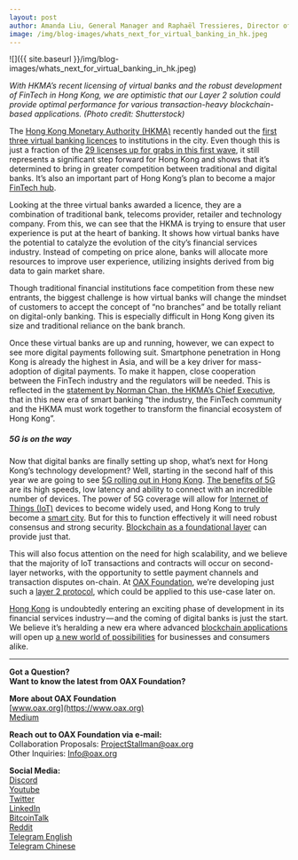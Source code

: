 ```yaml
---
layout: post
author: Amanda Liu, General Manager and Raphaël Tressieres, Director of Business Development, OAX Foundation
image: /img/blog-images/whats_next_for_virtual_banking_in_hk.jpeg
---
```


![]({{ site.baseurl }}/img/blog-images/whats_next_for_virtual_banking_in_hk.jpeg)

_With HKMA’s recent licensing of virtual banks and the robust development of FinTech in Hong Kong, we are optimistic that our Layer 2 solution could provide optimal performance for various transaction-heavy blockchain-based applications. (Photo credit: Shutterstock)_

The [Hong Kong Monetary Authority (HKMA)](https://www.hkma.gov.hk/eng/index.shtml) recently handed out the [first three virtual banking licences](https://www.moodysanalytics.com/regulatory-news/mar-27-19-hkma%20grants%20three%20virtual%20banking%20licenses%20in%20hong%20kong) to institutions in the city. Even though this is just a fraction of the [29 licenses up for grabs in this first wave](https://www.scmp.com/business/banking-finance/article/2162292/hong-kong-draws-29-applications-virtual-bank-license), it still represents a significant step forward for Hong Kong and shows that it’s determined to bring in greater competition between traditional and digital banks. It’s also an important part of Hong Kong’s plan to become a major [FinTech hub](http://www.hongkong-fintech.hk/en/news/hong-kong-asia’s-fintech-hub.html).

Looking at the three virtual banks awarded a licence, they are a combination of traditional bank, telecoms provider, retailer and technology company. From this, we can see that the HKMA is trying to ensure that user experience is put at the heart of banking. It shows how virtual banks have the potential to catalyze the evolution of the city’s financial services industry. Instead of competing on price alone, banks will allocate more resources to improve user experience, utilizing insights derived from big data to gain market share.

Though traditional financial institutions face competition from these new entrants, the biggest challenge is how virtual banks will change the mindset of customers to accept the concept of “no branches” and be totally reliant on digital-only banking. This is especially difficult in Hong Kong given its size and traditional reliance on the bank branch.

Once these virtual banks are up and running, however, we can expect to see more digital payments following suit. Smartphone penetration in Hong Kong is already the highest in Asia, and will be a key driver for mass-adoption of digital payments. To make it happen, close cooperation between the FinTech industry and the regulators will be needed. This is reflected in the [statement by Norman Chan, the HKMA’s Chief Executive](https://www.crowdfundinsider.com/2019/03/145819-hong-kong-monetary-authority-grants-first-virtual-bank-licenses-reinforces-hong-kong-as-premier-international-financial-centre/), that in this new era of smart banking “the industry, the FinTech community and the HKMA must work together to transform the financial ecosystem of Hong Kong”.

##### 5G is on the way  
Now that digital banks are finally setting up shop, what’s next for Hong Kong’s technology development? Well, starting in the second half of this year we are going to see [5G rolling out in Hong Kong](https://www.scmp.com/news/hong-kong/economy/article/2122511/hong-kong-be-one-worlds-earliest-adopters-5g-technology). [The benefits of 5G](https://www.rfpage.com/applications-5g-technology/) are its high speeds, low latency and ability to connect with an incredible number of devices. The power of 5G coverage will allow for [Internet of Things (IoT)](https://internet-of-things-innovation.com/insights/the-blog/5g-means-internet-things/) devices to become widely used, and Hong Kong to truly become a [smart city](http://www.smartcitiesworldforums.com/news/smart-cities-asia-pacific/finance-and-policy-ap/720-hong-kong-releases-its-smart-city-blueprint-in-effort-to-become-world-s-smartest-city). But for this to function effectively it will need robust consensus and strong security. [Blockchain as a foundational layer](https://finance.yahoo.com/news/development-smart-cities-blockchain-got-160048555.html) can provide just that.

This will also focus attention on the need for high scalability, and we believe that the majority of IoT transactions and contracts will occur on second-layer networks, with the opportunity to settle payment channels and transaction disputes on-chain. At [OAX Foundation](https://twitter.com/OAX_Foundation), we’re developing just such a [layer 2 protocol](https://github.com/OAXFoundation/oax-client), which could be applied to this use-case later on.

[Hong Kong](https://ftahk.org) is undoubtedly entering an exciting phase of development in its financial services industry — and the coming of digital banks is just the start. We believe it’s heralding a new era where advanced [blockchain applications](http://fintechnews.hk/8603/blockchain/blockchain-hong-kong-ecosystem-map-2019/) will open up [a new world of possibilities](https://www.whub.io/fintech-toolboxv) for businesses and consumers alike.

---

**Got a Question?**  
**Want to know the latest from OAX Foundation?**  

**More about OAX Foundation**  
[www.oax.org](https://www.oax.org)  
[Medium](https://medium.com/@OAX_Foundation)  

**Reach out to OAX Foundation via e-mail:**  
Collaboration Proposals: [ProjectStallman@oax.org](mailto:ProjectStallman@oax.org)  
Other Inquiries: [Info@oax.org](mailto:Info@oax.org)  

**Social Media:**  
[Discord](https://discordapp.com/invite/ZH5YHkb)  
[Youtube](https://bit.ly/2Bvsk73)  
[Twitter](https://twitter.com/OAX_Foundation)  
[LinkedIn](https://www.linkedin.com/company/oax-foundation/)  
[BitcoinTalk](http://bitcointalk.org/index.php?topic=1943946)  
[Reddit](https://www.reddit.com/r/OpenANX/)  
[Telegram English](https://t.me/openanxteam)  
[Telegram Chinese](https://t.me/oax_cn)  